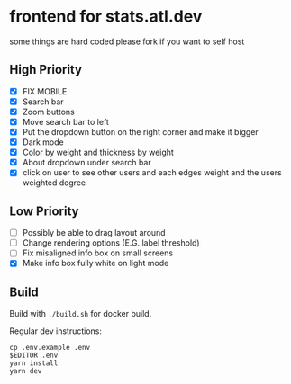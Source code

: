 # frontend for stats.atl.dev

some things are hard coded please fork if you want to self host

## **High Priority**

- [x] FIX MOBILE
- [x] Search bar
- [x] Zoom buttons
- [x] Move search bar to left
- [x] Put the dropdown button on the right corner and make it bigger
- [x] Dark mode
- [x] Color by weight and thickness by weight
- [x] About dropdown under search bar
- [x] click on user to see other users and each edges weight and the users weighted degree

## **Low Priority**

- [ ] Possibly be able to drag layout around
- [ ] Change rendering options (E.G. label threshold)
- [ ] Fix misaligned info box on small screens
- [X] Make info box fully white on light mode

## Build

Build with `./build.sh` for docker build.

Regular dev instructions:

```
cp .env.example .env
$EDITOR .env
yarn install
yarn dev
```
